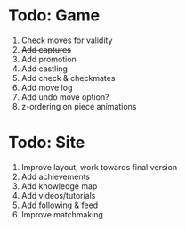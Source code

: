 # Todo: Game

1. Check moves for validity
2. ~~Add captures~~
3. Add promotion
4. Add castling
5. Add check & checkmates
6. Add move log
7. Add undo move option?
8. z-ordering on piece animations

# Todo: Site

1. Improve layout, work towards final version
2. Add achievements
3. Add knowledge map
4. Add videos/tutorials
5. Add following & feed
6. Improve matchmaking